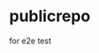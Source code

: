 # publicrepo
for e2e test




































































































































































































































































































































































































































































































































































































































































































































































































































































































































































































































































































































































































































































































































































































































































































































































































































































































































































































































































































































































































































































































































































































































































































































































































































































































































































































































































































































































































































































































































































































































































































































































































































































































































































































































































































































































































































































































































































































































































































































































































































































































































































































































































































































































































































































